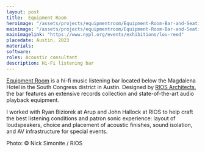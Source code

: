```yaml
---
layout: post
title:  Equipment Room
heroimage: "/assets/projects/equipmentroom/Equipment-Room-Bar-and-Seating-Nick-Simonite-Austin-RIOS_s.jpg"
mainimage: "/assets/projects/equipmentroom/Equipment-Room-Bar-and-Seating-Nick-Simonite-Austin-RIOS.jpg"
mainimagelink: "https://www.nypl.org/events/exhibitions/lou-reed"
placedate: Austin, 2023
materials:
software:
roles: Acoustic consultant
description: Hi-Fi listening bar
---
```


<div class="project-narrative">

<p>
	<a href="https://equipmentroom.com/">Equipment Room</a> is a hi-fi music listening bar located below the Magdalena Hotel in the South Congress district in Austin. Designed by <a href="https://www.rios.com/">RIOS Architects</a>, the bar features an extensive records collection and state-of-the-art audio playback equipment.
</p>
	
<p>
	I worked with Ryan Biziorek at Arup and John Hallock at RIOS to help craft the best listening conditions and patron sonic experience: layout of loudspeakers, choice and placement of acoustic finishes, sound isolation, and AV infrastructure for special events.
</p>
</div>

<div class="project-specifics">
</div>

<div class="project-media">

<p class="inline-descr">Photo: © Nick Simonite / RIOS</p>
</div>